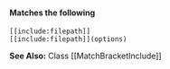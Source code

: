 #### Matches the following

```text
[[include:filepath]]
[[include:filepath]](options)
```

**See Also:** Class [[MatchBracketInclude]]  
